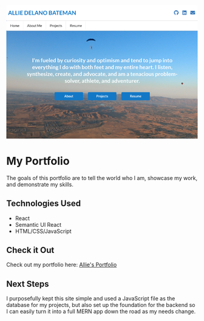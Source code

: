 ![home screen](src/images/home_screen.png)

# My Portfolio
The goals of this portfolio are to tell the world who I am, showcase my work, and demonstrate my skills. 

## Technologies Used
* React
* Semantic UI React
* HTML/CSS/JavaScript

## Check it Out
Check out my portfolio here: [Allie's Portfolio](https://alliedelano.herokuapp.com/)

## Next Steps
I purposefully kept this site simple and used a JavaScript file as the database for my projects, but also set up the foundation for the backend so I can easily turn it into a full MERN app down the road as my needs change. 
